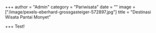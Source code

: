 +++
author = "Admin"
category = "Pariwisata"
date = ""
image = ["/image/pexels-eberhard-grossgasteiger-572897.jpg"]
title = "Destinasi Wisata Pantai Monyet"

+++
Test!